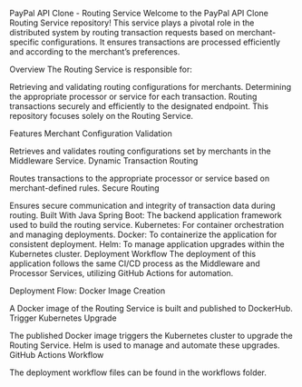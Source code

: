 
PayPal API Clone - Routing Service
Welcome to the PayPal API Clone Routing Service repository! This service plays a pivotal role in the distributed system by routing transaction requests based on merchant-specific configurations. It ensures transactions are processed efficiently and according to the merchant’s preferences.

Overview
The Routing Service is responsible for:

Retrieving and validating routing configurations for merchants.
Determining the appropriate processor or service for each transaction.
Routing transactions securely and efficiently to the designated endpoint.
This repository focuses solely on the Routing Service.

Features
Merchant Configuration Validation

Retrieves and validates routing configurations set by merchants in the Middleware Service.
Dynamic Transaction Routing

Routes transactions to the appropriate processor or service based on merchant-defined rules.
Secure Routing

Ensures secure communication and integrity of transaction data during routing.
Built With
Java Spring Boot: The backend application framework used to build the routing service.
Kubernetes: For container orchestration and managing deployments.
Docker: To containerize the application for consistent deployment.
Helm: To manage application upgrades within the Kubernetes cluster.
Deployment Workflow
The deployment of this application follows the same CI/CD process as the Middleware and Processor Services, utilizing GitHub Actions for automation.

Deployment Flow:
Docker Image Creation

A Docker image of the Routing Service is built and published to DockerHub.
Trigger Kubernetes Upgrade

The published Docker image triggers the Kubernetes cluster to upgrade the Routing Service.
Helm is used to manage and automate these upgrades.
GitHub Actions Workflow

The deployment workflow files can be found in the workflows folder.
